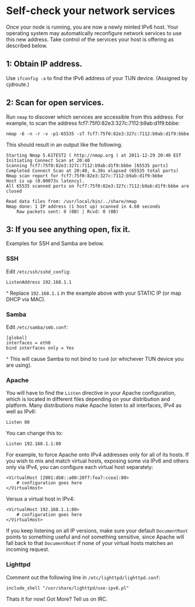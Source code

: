 # Self-check your network services

Once your node is running, you are now a newly minted IPv6 host. Your operating
system may automatically reconfigure network services to use this new address.
Take control of the services your host is offering as described below.

## 1: Obtain IP address.

Use `ifconfig -a` to find the IPv6 address of your TUN device. (Assigned by
cjdroute.)

## 2: Scan for open services.

Run `nmap` to discover which services are accessible from this address.
For example, to scan the address fcf7:75f0:82e3:327c:7112:b9ab:d1f9:bbbe:

    nmap -6 -n -r -v -p1-65535 -sT fcf7:75f0:82e3:327c:7112:b9ab:d1f9:bbbe

This should result in an output like the following.

    Starting Nmap 5.61TEST2 ( http://nmap.org ) at 2011-12-29 20:40 EST
    Initiating Connect Scan at 20:40
    Scanning fcf7:75f0:82e3:327c:7112:b9ab:d1f9:bbbe [65535 ports]
    Completed Connect Scan at 20:40, 4.38s elapsed (65535 total ports)
    Nmap scan report for fcf7:75f0:82e3:327c:7112:b9ab:d1f9:bbbe
    Host is up (0.00073s latency).
    All 65535 scanned ports on fcf7:75f0:82e3:327c:7112:b9ab:d1f9:bbbe are closed

    Read data files from: /usr/local/bin/../share/nmap
    Nmap done: 1 IP address (1 host up) scanned in 4.60 seconds
        Raw packets sent: 0 (0B) | Rcvd: 0 (0B)

## 3: If you see anything open, fix it.

Examples for SSH and Samba are below.

### SSH

Edit `/etc/ssh/sshd_config`:

    ListenAddress 192.168.1.1

^ Replace `192.168.1.1` in the example above
  with your STATIC IP (or map DHCP via MAC).

### Samba

Edit `/etc/samba/smb.conf`:

    [global]
    interfaces = eth0
    bind interfaces only = Yes

^ This will cause Samba to not bind to `tun0`
  (or whichever TUN device you are using).

### Apache

You will have to find the `Listen` directive in your Apache configuration,
which is located in different files depending on your distribution and platform.
Many distributions make Apache listen to all interfaces, IPv4 as well as IPv6:

    Listen 80

You can change this to:

    Listen 192.168.1.1:80

For example, to force Apache onto IPv4 addresses only for all of its hosts.
If you wish to mix and match virtual hosts, exposing some via IPv6 and others
only via IPv4, you can configure each virtual host separately:

    <VirtualHost [2001:db8::a00:20ff:fea7:ccea]:80>
        # configuration goes here
    </VirtualHost>

Versus a virtual host in IPv4:

    <VirtualHost 192.168.1.1:80>
        # configuration goes here
    </VirtualHost>

If you keep listening on all IP versions, make sure your default `DocumentRoot`
points to something useful and not something sensitive, since Apache will fall
back to that `DocumentRoot` if none of your virtual hosts matches an incoming
request.


### Lighttpd

Comment out the following line in `/etc/lighttpd/lighttpd.conf`:

    include_shell "/usr/share/lighttpd/use-ipv6.pl"

Thats it for now! Got More? Tell us on IRC.
